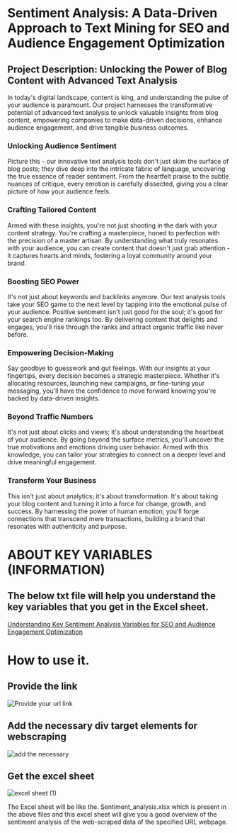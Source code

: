 # Sentiment Analysis: A Data-Driven Approach to Text Mining for SEO and Audience Engagement Optimization

## Project Description: Unlocking the Power of Blog Content with Advanced Text Analysis

In today's digital landscape, content is king, and understanding the pulse of your audience is paramount. Our project harnesses the transformative potential of advanced text analysis to unlock valuable insights from blog content, empowering companies to make data-driven decisions, enhance audience engagement, and drive tangible business outcomes.

### Unlocking Audience Sentiment
Picture this - our innovative text analysis tools don't just skim the surface of blog posts; they dive deep into the intricate fabric of language, uncovering the true essence of reader sentiment. From the heartfelt praise to the subtle nuances of critique, every emotion is carefully dissected, giving you a clear picture of how your audience feels.

### Crafting Tailored Content
Armed with these insights, you're not just shooting in the dark with your content strategy. You're crafting a masterpiece, honed to perfection with the precision of a master artisan. By understanding what truly resonates with your audience, you can create content that doesn't just grab attention - it captures hearts and minds, fostering a loyal community around your brand.

### Boosting SEO Power
It's not just about keywords and backlinks anymore. Our text analysis tools take your SEO game to the next level by tapping into the emotional pulse of your audience. Positive sentiment isn't just good for the soul; it's good for your search engine rankings too. By delivering content that delights and engages, you'll rise through the ranks and attract organic traffic like never before.

### Empowering Decision-Making
Say goodbye to guesswork and gut feelings. With our insights at your fingertips, every decision becomes a strategic masterpiece. Whether it's allocating resources, launching new campaigns, or fine-tuning your messaging, you'll have the confidence to move forward knowing you're backed by data-driven insights.

### Beyond Traffic Numbers
It's not just about clicks and views; it's about understanding the heartbeat of your audience. By going beyond the surface metrics, you'll uncover the true motivations and emotions driving user behavior. Armed with this knowledge, you can tailor your strategies to connect on a deeper level and drive meaningful engagement.

### Transform Your Business
This isn't just about analytics; it's about transformation. It's about taking your blog content and turning it into a force for change, growth, and success. By harnessing the power of human emotion, you'll forge connections that transcend mere transactions, building a brand that resonates with authenticity and purpose.


# ABOUT KEY VARIABLES (INFORMATION)

## The below txt file will help you understand the key variables that you get in the Excel sheet.

[Understanding Key Sentiment Analysis Variables for SEO and Audience Engagement Optimization](https://docs.google.com/document/d/1JkCxXf6Qdp8JeSuw8GUsE7Yz4nakydmIsbEPQdNcfls/edit?usp=sharing)


# How to use it.

## Provide the link
![Provide your url link](https://github.com/Disciplined-22/Web-Scraping-and-Sentiment-Analysis/assets/129745308/bc575e29-9e96-472c-9ebc-1187a7aad621)

## Add the necessary div target elements for webscraping
![add  the necessary](https://github.com/Disciplined-22/Web-Scraping-and-Sentiment-Analysis/assets/129745308/2c3ba73e-2f28-46f7-b43d-3abfe8cd482b)

## Get the excel sheet
![excel sheet (1)](https://github.com/Disciplined-22/Web-Scraping-and-Sentiment-Analysis/assets/129745308/867e1f5b-c3c6-4e95-bd1b-235080900e89)

The Excel sheet will be like the. Sentiment_analysis.xlsx which is present in the above files and this excel sheet will give you a good overview of the sentiment analysis of the web-scraped data of the specified URL webpage.

